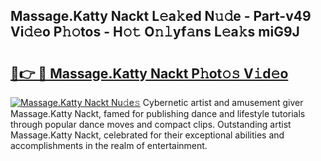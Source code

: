 ## Massage.Katty Nackt L𝚎a𝚔ed N𝚞𝚍e - Part-v49 Vi𝚍𝚎o P𝚑𝚘tos - H𝚘𝚝 O𝚗𝚕yf𝚊ns L𝚎a𝚔s miG9J

# <h2><a href="http://kfcvbq1.oniu.top/?m=Massage.Katty+Nackt">🔗👉 🔴 Massage.Katty Nackt P𝚑ot𝚘𝚜 V𝚒d𝚎o</a></h2>

[![Massage.Katty Nackt Nu𝚍e𝚜](https://i.imgur.com/0qMVB7G.gif)](http://kfcvbq1.oniu.top/?m=Massage.Katty+Nackt)
Cybernetic artist and amusement giver Massage.Katty Nackt, famed for publishing dance and lifestyle tutorials through popular dance moves and compact clips. Outstanding artist Massage.Katty Nackt, celebrated for their exceptional abilities and accomplishments in the realm of entertainment.  
